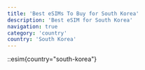 ```yaml
---
title: 'Best eSIMs To Buy for South Korea'
description: 'Best eSIM for South Korea'
navigation: true
category: 'country'
country: 'South Korea'
---
```


::esim{country="south-korea"}
